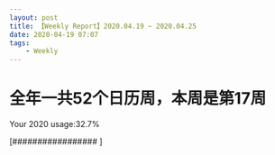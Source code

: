 ```yaml
---
layout: post
title: 【Weekly Report】2020.04.19 ~ 2020.04.25
date: 2020-04-19 07:07
tags:
    - Weekly
---
```


# 全年一共52个日历周，本周是第17周

Your 2020 usage:32.7%

[#################                                                   ]